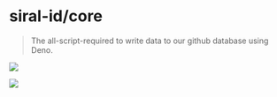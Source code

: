 # siral-id/core

> The all-script-required to write data to our github database using Deno.

<!-- GitHub Actions -->

[![](https://img.shields.io/github/workflow/status/siral-id/core/CI?style=flat-square)](https://github.com/siral-id/core/actions)

<!-- Codecov -->

[![](https://img.shields.io/codecov/c/gh/siral-id/core?style=flat-square)](https://codecov.io/gh/siral-id/core)
